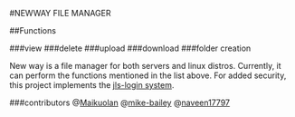 #NEWWAY FILE MANAGER

##Functions

###view
###delete
###upload
###download
###folder creation

New way is a file manager for both servers and linux distros. Currently, it can perform the functions mentioned in the list above. For added security, this project implements the [jls-login system](https://github.com/naveen17797/jsonLogSys).



###contributors
@[Maikuolan](https://github.com/Maikuolan)
@[mike-bailey](https://github.com/mike-bailey)
@[naveen17797](https://github.com/naveen17797)


